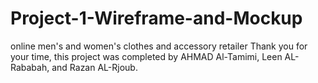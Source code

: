 # Project-1-Wireframe-and-Mockup
online men's and women's clothes and accessory retailer Thank you for your time, this project was completed by AHMAD Al-Tamimi, Leen AL-Rababah, and Razan AL-Rjoub.
